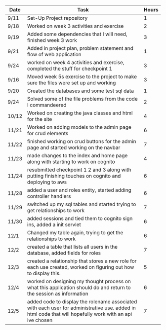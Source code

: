 | Date  | Task | Hours |
| ------------- | ------------- | ------------- |
| 9/11  | Set-Up Project repository  |  1  |
| 9/18  | Worked on week 3 activities and exercise |  2 |
| 9/19  | Added some dependencies that I will need, finished week 3 work |  3 |
| 9/21  | Added in project plan, problem statement and flow of web application | 1  |
| 9/24  | worked on week 4 activities and exercise, completed the stuff for checkpoint 1  |  3  |
| 9/16  | Moved week 5s exercise to the project to make sure the files were set up and working  |  3  |
| 9/20  | Created the databases and some test sql data  |  1  |
| 9/24  | Solved some of the file problems from the code I commandeered |  2  |
| 10/12  | Worked on creating the java classes and html for the site  |  4  |
| 11/21  | Worked on adding models to the admin page for crud elements  |  6  |
| 11/22  | finished working on crud buttons for the admin page and started working on the navbar  |  7  |
| 11/23  | made changes to the index and home page along with starting to work on cognito  |  4  |
| 11/24  | resubmitted checkpoint 1 2 and 3 along with putting finishing touches on cognito and deploying to aws  |  6  |
| 11/28  | added a user and roles entity, started adding controller handlers |  6  |
| 11/29  | switched up my sql tables and started trying to get relationships to work  |  7  |
| 11/30  | added sessions and tied them to cognito sign ins, added a init servlet  |  6  |
| 12/1  | Changed my table again, trying to get the relationships to work  |  6  |
| 12/2  | created a table that lists all users in the database, added fields for roles  |  7  |
| 12/3  | created a relationship that stores a new role for each use created, worked on figuring out how to display this.  |  5  |
| 12/4  |  worked on designing my thought process on what this application should do and return to the session as information  |  6  |
| 12/5  | added code to display the rolename associated with each user for administrative use. added in html code that will hopefully work with an api ive chosen  |  7  |
